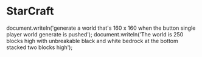 # StarCraft
document.writeln('generate a world that\'s 160 x 160 when the button single player world generate is pushed');
document.writeln('The world is 250 blocks high with unbreakable black and white bedrock at the bottom stacked two blocks high');
